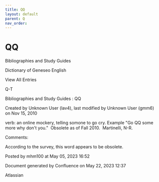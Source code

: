```yaml
---
title: QQ
layout: default
parent: Q
nav_order:
---
```


# QQ

Bibliographies and Study Guides

Dictionary of Geneseo English

View All Entries

Q-T

Bibliographies and Study Guides : QQ

Created by  Unknown User (lav4), last modified by  Unknown User (gmm6) on Nov 15, 2010

verb: an online mockery, telling somone to go cry. Example &quot;Go QQ some more why don't you.&quot;  Obsolete as of Fall 2010.  Martinelli, N-R.

Comments:

According to the survey, this word appears to be obsolete.

Posted by mhm100 at May 05, 2023 16:52

Document generated by Confluence on May 22, 2023 12:37

Atlassian
